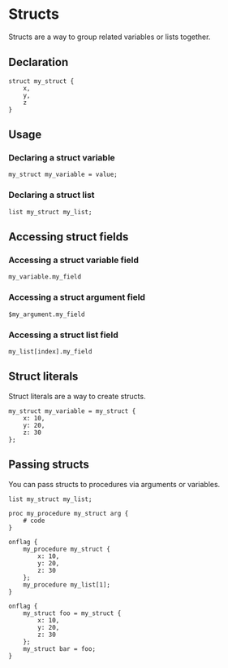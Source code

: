 # Structs

Structs are a way to group related variables or lists together.

## Declaration

```goboscript
struct my_struct {
    x,
    y,
    z
}
```

## Usage

### Declaring a struct variable

```goboscript
my_struct my_variable = value;
```

### Declaring a struct list

```goboscript
list my_struct my_list;
```

## Accessing struct fields

### Accessing a struct variable field

```goboscript
my_variable.my_field
```

### Accessing a struct argument field

```goboscript
$my_argument.my_field
```

### Accessing a struct list field

```goboscript
my_list[index].my_field
```

## Struct literals

Struct literals are a way to create structs.

```goboscript
my_struct my_variable = my_struct {
    x: 10,
    y: 20,
    z: 30
};
```

## Passing structs

You can pass structs to procedures via arguments or variables.

```goboscript
list my_struct my_list;

proc my_procedure my_struct arg {
    # code
}

onflag {
    my_procedure my_struct {
        x: 10,
        y: 20,
        z: 30
    };
    my_procedure my_list[1];
}
```

```goboscript
onflag {
    my_struct foo = my_struct {
        x: 10,
        y: 20,
        z: 30
    };
    my_struct bar = foo;
}
```
